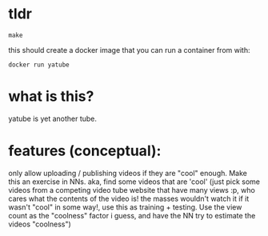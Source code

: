 # tldr
```
make
```

this should create a docker image that you can run a container from with:

```
docker run yatube
```


# what is this?

yatube is yet another tube.

# features (conceptual):

only allow uploading / publishing videos if they are "cool" enough. Make this an exercise in NNs.
aka, find some videos that are 'cool' (just pick some videos from a competing video tube website that have many views :p, who cares what the contents of the video is! the masses wouldn't watch it if it wasn't "cool" in some way!, use this as training + testing. Use the view count as the "coolness" factor i guess, and have the NN try to estimate the videos "coolness")
